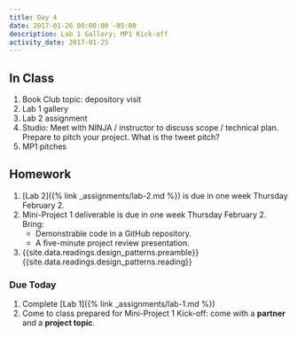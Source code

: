 ```yaml
---
title: Day 4
date: 2017-01-26 00:00:00 -05:00
description: Lab 1 Gallery; MP1 Kick-off
activity_date: 2017-01-25
---
```


## In Class

1. Book Club topic: depository visit
2. Lab 1 gallery
3. Lab 2 assignment
4. Studio: Meet with NINJA / instructor to discuss scope / technical plan. Prepare to pitch your project. What is the tweet pitch?
5. MP1 pitches

## Homework

1. [Lab 2]({% link _assignments/lab-2.md %}) is due in one week Thursday February 2.
2. Mini-Project 1 deliverable is due in one week Thursday February 2. Bring:
   * Demonstrable code in a GitHub repository.
   * A five-minute project review presentation.
3. {{site.data.readings.design_patterns.preamble}} {{site.data.readings.design_patterns.reading}}

### Due Today

1. Complete [Lab 1]({% link _assignments/lab-1.md %})
2. Come to class prepared for Mini-Project 1 Kick-off: come with a **partner** and a **project topic**.

